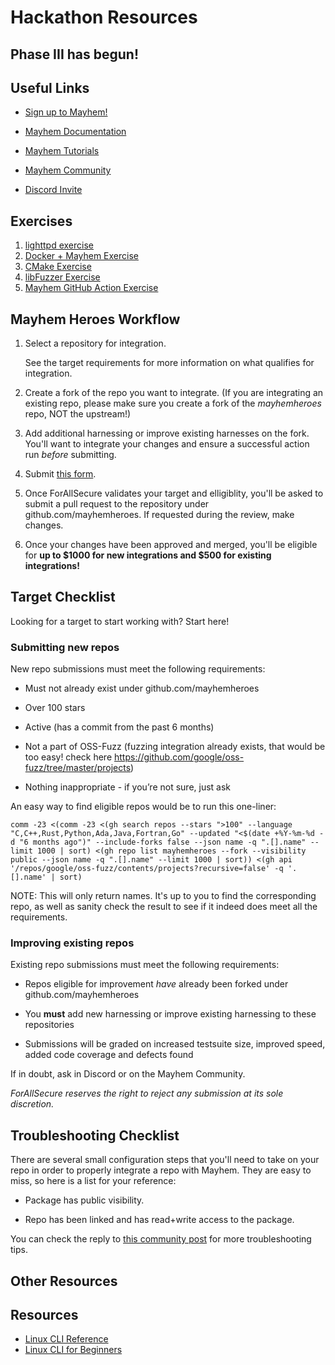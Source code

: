 # Hackathon Resources

## Phase III has begun!

## Useful Links

- [Sign up to Mayhem!](https://mayhem.forallsecure.com/)

- [Mayhem Documentation](https://mayhem.forallsecure.com/docs/)

- [Mayhem Tutorials](https://mayhem.forallsecure.com/docs/tutorial/choose-your-path/)

- [Mayhem Community](https://community.forallsecure.com/)

- [Discord Invite](https://discord.gg/KhSGZnrEpp)

## Exercises

1. [lighttpd exercise](lighttpd-example.md)
2. [Docker + Mayhem Exercise](docker-intro.md)
3. [CMake Exercise](cmake-exercise.md)
4. [libFuzzer Exercise](libfuzzer-exercise.md)
5. [Mayhem GitHub Action Exercise](gh-actions.md)

## Mayhem Heroes Workflow

1. Select a repository for integration.

    See the target requirements for more information on what qualifies for integration.

2. Create a fork of the repo you want to integrate. (If you are integrating an existing repo, please make sure you create a fork of the _mayhemheroes_ repo, NOT the upstream!)

3. Add additional harnessing or improve existing harnesses on the fork. You'll want to integrate your changes and ensure a successful action run _before_ submitting.

4. Submit [this form](https://dydbdnwi0qu.typeform.com/to/WWtkRLQn).

5. Once ForAllSecure validates your target and elligiblity, you'll be asked to submit a pull request to the repository under github.com/mayhemheroes. If requested during the review, make changes.

6. Once your changes have been approved and merged, you'll be eligible for **up to $1000 for new integrations and $500 for existing integrations!**

## Target Checklist

Looking for a target to start working with? Start here!

### Submitting new repos

New repo submissions must meet the following requirements:

* Must not already exist under github.com/mayhemheroes

* Over 100 stars

* Active (has a commit from the past 6 months)

* Not a part of OSS-Fuzz (fuzzing integration already exists, that would be too easy! check here https://github.com/google/oss-fuzz/tree/master/projects)

* Nothing inappropriate - if you’re not sure, just ask

An easy way to find eligible repos would be to run this one-liner:
```
comm -23 <(comm -23 <(gh search repos --stars ">100" --language "C,C++,Rust,Python,Ada,Java,Fortran,Go" --updated "<$(date +%Y-%m-%d -d "6 months ago")" --include-forks false --json name -q ".[].name" --limit 1000 | sort) <(gh repo list mayhemheroes --fork --visibility public --json name -q ".[].name" --limit 1000 | sort)) <(gh api '/repos/google/oss-fuzz/contents/projects?recursive=false' -q '.[].name' | sort)
```

NOTE: This will only return names. It's up to you to find the corresponding repo, as well as sanity check the result to see if it indeed does meet all the requirements.

### Improving existing repos

Existing repo submissions must meet the following requirements:

* Repos eligible for improvement _have_ already been forked under github.com/mayhemheroes

* You **must** add new harnessing or improve existing harnessing to these repositories

* Submissions will be graded on increased testsuite size, improved speed, added code coverage and defects found

If in doubt, ask in Discord or on the Mayhem Community.

_ForAllSecure reserves the right to reject any submission at its sole discretion._

## Troubleshooting Checklist

There are several small configuration steps that you'll need to take on your repo in order to properly integrate a repo with Mayhem. They are easy to miss, so here is a list for your reference:

* Package has public visibility.

* Repo has been linked and has read+write access to the package.

You can check the reply to [this community post](https://community.forallsecure.com/t/error-buildx-call-failed-with-error-denied-installation-not-allowed-to-write-organization-package/354/3) for more troubleshooting tips.

## Other Resources

## Resources

* [Linux CLI Reference](assets/Linux_Useful_Commands.pdf)
* [Linux CLI for Beginners](https://ubuntu.com/tutorials/command-line-for-beginners#1-overview)
